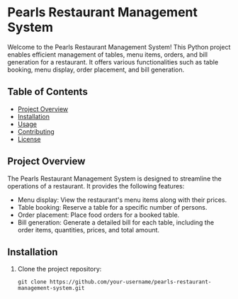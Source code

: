 # Pearls Restaurant Management System

Welcome to the Pearls Restaurant Management System! This Python project enables efficient management of tables, menu items, orders, and bill generation for a restaurant. It offers various functionalities such as table booking, menu display, order placement, and bill generation.

## Table of Contents

- [Project Overview](#project-overview)
- [Installation](#installation)
- [Usage](#usage)
- [Contributing](#contributing)
- [License](#license)

## Project Overview

The Pearls Restaurant Management System is designed to streamline the operations of a restaurant. It provides the following features:

- Menu display: View the restaurant's menu items along with their prices.
- Table booking: Reserve a table for a specific number of persons.
- Order placement: Place food orders for a booked table.
- Bill generation: Generate a detailed bill for each table, including the order items, quantities, prices, and total amount.

## Installation

1. Clone the project repository:

   ```shell
   git clone https://github.com/your-username/pearls-restaurant-management-system.git
